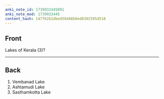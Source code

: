 ```yaml
---
anki_note_id: 1739932445891
anki_note_mod: 1739932445
content_hash: 147f62b1dbed59d48b0ed0392595d518
---
```


## Front

Lakes of Kerala (3)?

<hr/>

## Back

1. Vembanad Lake  
2. Ashtamudi Lake  
3. Sasthamkotta Lake
